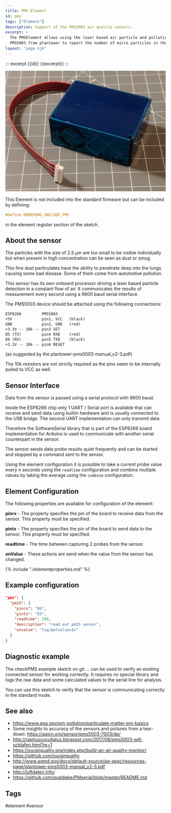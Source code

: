 ```yaml
---
title: PMS Element
id: pms
tags: ["Element"]
description: Support of the PMS5003 air quality sensors.
excerpt: >
  The PMSElement allows using the laser based air particle and pollution sensor
  PMS5003 from plantower to report the number of micro particles in the air.
layout: "page.njk"
---
```


::: excerpt {{id}}
{{excerpt}}
:::

![PMS5003 sensor](/elements/pms5003.jpg)

This Element is not included into the standard firmware but can be included by defining:

``` cpp
#define HOMEDING_INCLUDE_PMS
```

in the element register section of the sketch.


## About the sensor 

The particles with the size of 2.5 µm are too small to be visible individually but when present in high concentration can be seen as dust or smog.

This fine dust particulates have the ability to penetrate deep into the lungs causing some bad disease. Some of them come from automotive pollution.  

This sensor has its own onboard processor driving a laser based particle detection in a constant flow of air. 
It communicates the results of measurement every second using a 9600 baud serial interface.

The PMS5003 device should be attached using the following connections:

    ESP8266         PMS5003
    +5V             pin1, VCC   (black)
    GND             pin2, GND   (red)
    +3.3V -- 10k -- pin3 SET
    D5 (TX)         pin4 RXD    (red)
    D6 (RX)         pin5 TXD    (black)
    +3.3V -- 10k -- pin6 RESET

(as suggested by the plantower-pms5003-manual_v2-3.pdf)

The 10k resistors are not strictly required as the pins seem to be internally pulled to VCC as well.


## Sensor Interface 

Data from the sensor is passed using a serial protocol with 9600 baud. 

Inside the ESP8266 chip only 1 UART / Serial port is available that can receive and send data using builtin hardware and is usually connected to the USB bridge. The second UART implementation can only transmit data.

Therefore the SoftwareSerial library that is part of the ESP8266 board implementation for Arduino is used to communicate with another serial counterpart in the sensor.

The sensor sends data probe results quiet frequently and can be started and stopped by a command sent to the sensor.

Using the element configuration it is possible to take a current probe value every n seconds using the `readtime` configuration and combine multiple values by taking the average using the `combine` configuration.


## Element Configuration

The following properties are available for configuration of the element:

<object data="/element.svg?pms" type="image/svg+xml"></object>

**pinrx** - The property specifies the pin of the board to receive data from the sensor. This property must be specified.

**pintx** - The property specifies the pin of the board to send data to the sensor. This property must be specified.

**readtime** - The time between capturing 2 probes from the sensor.

**onValue** - These actions are send when the value from the sensor has changed.

{% include "./elementproperties.md" %}


## Example configuration

``` json
"pms": {
  "pm25": {
    "pinrx": "D6",
    "pintx": "D5",
    "readtime": 300,
    "description": "read out pm25 sensor",
    "onvalue": "log/pm?value=$v"
  }
}
```

## Diagnostic example

The checkPMS example sketch on git ... can be used to verify an existing connected sensor for working correctly.
It requires no special library and logs the raw data and some calculated values to the serial line for analysis.

You can use this sketch to verify that the sensor is communicating correctly in the standard mode.


## See also

* https://www.epa.gov/pm-pollution/particulate-matter-pm-basics
* Some insights to accuracy of the sensors and pictures from a tear-down: https://aqicn.org/sensor/pms5003-7003/de/
* http://raphuscucullatus.blogspot.com/2017/08/pms5003-will-schlafen.html?m=1
* https://ourairquality.org/index.php/build-an-air-quality-monitor/
* https://github.com/ourairquality
* http://www.aqmd.gov/docs/default-source/aq-spec/resources-page/plantower-pms5003-manual_v2-3.pdf
* http://luftdaten.info/
* https://github.com/avaldebe/PMserial/blob/master/README.md


## Tags
#element #sensor
